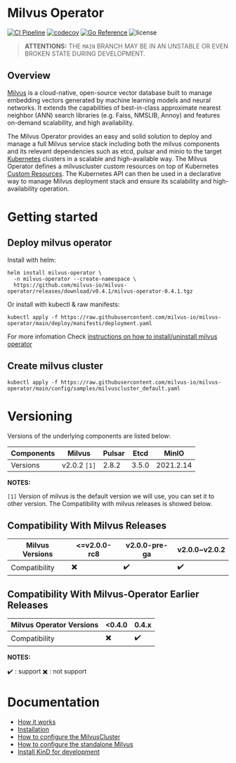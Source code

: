 # Milvus Operator

[![CI Pipeline](https://github.com/milvus-io/milvus-operator/actions/workflows/ci.yml/badge.svg)](https://github.com/milvus-io/milvus-operator/actions/workflows/ci.yml/badge.svg)
[![codecov](https://codecov.io/gh/milvus-io/milvus-operator/branch/main/graph/badge.svg?token=DAXmgusBQq)](https://codecov.io/gh/milvus-io/milvus-operator)
[![Go Reference](https://pkg.go.dev/badge/github.com/milvus-io/milvus-operator.svg)](https://pkg.go.dev/github.com/milvus-io/milvus-operator)
<img src="https://img.shields.io/github/license/milvus-io/milvus" alt="license">


> **ATTENTIONS:** THE `MAIN` BRANCH MAY BE IN AN UNSTABLE OR EVEN BROKEN STATE DURING DEVELOPMENT.

## Overview
[Milvus](https://milvus.io) is a cloud-native, open-source vector database built to manage embedding vectors generated by machine learning models and neural networks. It extends the capabilities of best-in-class approximate nearest neighbor (ANN) search libraries (e.g. Faiss, NMSLIB, Annoy) and features on-demand scalability, and high availability.

The Milvus Operator provides an easy and solid solution to deploy and manage a full Milvus service stack including both the milvus components and its relevant dependencies such as etcd, pulsar and minio to the target [Kubernetes](https://kubernetes.io/) clusters in a scalable and high-available way. The Milvus Operator defines a milvuscluster custom resources on top of Kubernetes [Custom Resources](https://kubernetes.io/docs/concepts/extend-kubernetes/api-extension/custom-resources/). The Kubernetes API can then be used in a declarative way to manage Milvus deployment stack and ensure its scalability and high-availability operation.

# Getting started
## Deploy milvus operator

Install with helm:

```shell
helm install milvus-operator \
  -n milvus-operator --create-namespace \
  https://github.com/milvus-io/milvus-operator/releases/download/v0.4.1/milvus-operator-0.4.1.tgz
```

Or install with kubectl & raw manifests:

```shell
kubectl apply -f https://raw.githubusercontent.com/milvus-io/milvus-operator/main/deploy/manifests/deployment.yaml
```

For more infomation Check [instructions on how to install/uninstall milvus operator](docs/installation/installation.md)

## Create milvus cluster
```shell
kubectl apply -f https://raw.githubusercontent.com/milvus-io/milvus-operator/main/config/samples/milvuscluster_default.yaml
```

# Versioning

Versions of the underlying components are listed below:

<!-- source csv for table
Components, Milvus, Pulsar, Etcd, MinIO
Versions, v2.0.2 `[1]`, 2.8.2, 3.5.0,2021.2.14 -->

|Components| Milvus| Pulsar| Etcd| MinIO|
|---|---|---|---|---|
|Versions| v2.0.2 `[1]`| 2.8.2| 3.5.0|2021.2.14|


**NOTES:**

`[1]` Version of milvus is the default version we will use, you can set it to other version. The Compatibility with milvus releases is showed below.

## Compatibility With Milvus Releases

<!-- source csv for table
Milvus Versions, <=v2.0.0-rc8, v2.0.0-pre-ga, v2.0.0~v2.0.2
Compatibility, :heavy_multiplication_x:, :heavy_check_mark:, :heavy_check_mark:  -->

|Milvus Versions| <=v2.0.0-rc8| v2.0.0-pre-ga| v2.0.0~v2.0.2|
|---|---|---|---|
|Compatibility| :heavy_multiplication_x:| :heavy_check_mark:| :heavy_check_mark:|

## Compatibility With Milvus-Operator Earlier Releases

<!-- source csv for table
Milvus Operator Versions, <0.4.0, 0.4.x
Compatibility, :heavy_multiplication_x:, :heavy_check_mark:  -->

|Milvus Operator Versions| <0.4.0| 0.4.x|
|---|---|---|
|Compatibility| :heavy_multiplication_x:| :heavy_check_mark:|

**NOTES:**

  :heavy_check_mark: : support
  :heavy_multiplication_x: : not support


# Documentation
- [How it works](docs/arch/arch.md)
- [Installation](docs/installation/installation.md)
- [How to configure the MilvusCluster](docs/CRD/milvus-cluster.md)
- [How to configure the standalone Milvus](docs/CRD/milvu.md)
- [Install KinD for development](docs/installation/kind-installation.md)

